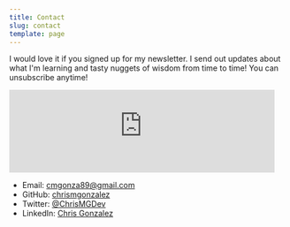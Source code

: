 ```yaml
---
title: Contact
slug: contact
template: page
---
```


I would love it if you signed up for my newsletter.  I send out updates about what I'm learning and tasty nuggets of wisdom from time to time! You can unsubscribe anytime!
<div class="centered-iframe">
  <iframe width="480" height="150" src="https://chrisgonzalez.substack.com/embed" frameborder="0" scrolling="no"></iframe>
</div>


- Email: [cmgonza89@gmail.com](mailto:cmgonza89@gmail.com)
- GitHub: [chrismgonzalez](https://github.com/chrismgonzalez)
- Twitter: [@ChrisMGDev](https://twitter.com/ChrisMGDev)
- LinkedIn: [Chris Gonzalez](https://linkedin.com/in/cmgonzalez89)
